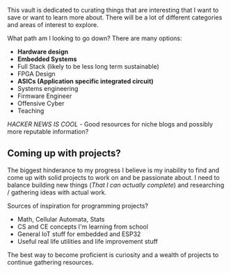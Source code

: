 This vault is dedicated to curating things that are interesting that I want to save or want to learn more about. There will be a lot of different categories and areas of interest to explore.

What path am I looking to go down? There are many options:

- **Hardware design**
- **Embedded Systems**
- Full Stack (likely to be less long term sustainable)
- FPGA Design
- **ASICs (Application specific integrated circuit)**
- Systems engineering
- Firmware Engineer
- Offensive Cyber
- Teaching


*HACKER NEWS IS COOL* - Good resources for niche blogs and possibly more reputable information?

## Coming up with projects?

The biggest hinderance to my progress I believe is my inability to find and come up with solid projects to work on and be passionate about. I need to balance building new things (*That I can actually complete*) and researching / gathering ideas with actual work.

Sources of inspiration for programming projects?

- Math, Cellular Automata, Stats
- CS and CE concepts I'm learning from school
- General IoT stuff for embedded and ESP32
- Useful real life utilities and life improvement stuff

The best way to become proficient is curiosity and a wealth of projects to continue gathering resources. 
